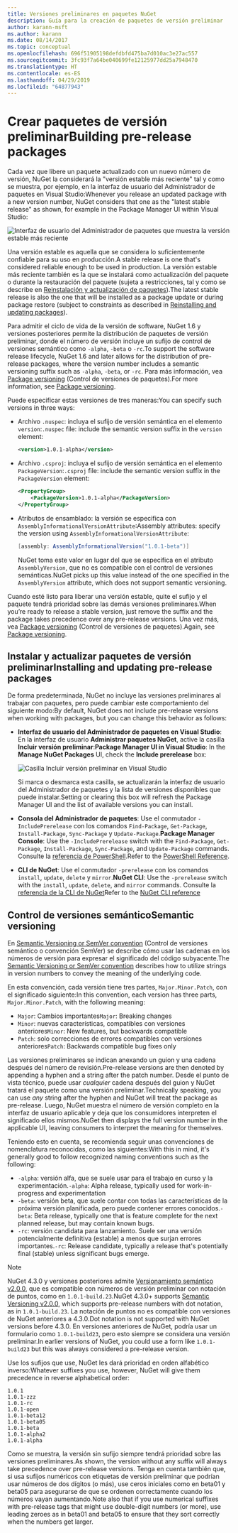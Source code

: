 ```yaml
---
title: Versiones preliminares en paquetes NuGet
description: Guía para la creación de paquetes de versión preliminar
author: karann-msft
ms.author: karann
ms.date: 08/14/2017
ms.topic: conceptual
ms.openlocfilehash: 696f51905198defdbfd475ba7d010ac3e27ac557
ms.sourcegitcommit: 3fc93f7a64be040699fe12125977dd25a7948470
ms.translationtype: HT
ms.contentlocale: es-ES
ms.lasthandoff: 04/29/2019
ms.locfileid: "64877943"
---
```

# <a name="building-pre-release-packages"></a><span data-ttu-id="17542-103">Crear paquetes de versión preliminar</span><span class="sxs-lookup"><span data-stu-id="17542-103">Building pre-release packages</span></span>

<span data-ttu-id="17542-104">Cada vez que libere un paquete actualizado con un nuevo número de versión, NuGet la considerará la "versión estable más reciente" tal y como se muestra, por ejemplo, en la interfaz de usuario del Administrador de paquetes en Visual Studio:</span><span class="sxs-lookup"><span data-stu-id="17542-104">Whenever you release an updated package with a new version number, NuGet considers that one as the "latest stable release" as shown, for example in the Package Manager UI within Visual Studio:</span></span>

![Interfaz de usuario del Administrador de paquetes que muestra la versión estable más reciente](media/Prerelease_01-LatestStable.png)

<span data-ttu-id="17542-106">Una versión estable es aquella que se considera lo suficientemente confiable para su uso en producción.</span><span class="sxs-lookup"><span data-stu-id="17542-106">A stable release is one that's considered reliable enough to be used in production.</span></span> <span data-ttu-id="17542-107">La versión estable más reciente también es la que se instalará como actualización del paquete o durante la restauración del paquete (sujeta a restricciones, tal y como se describe en [Reinstalación y actualización de paquetes](../consume-packages/reinstalling-and-updating-packages.md)).</span><span class="sxs-lookup"><span data-stu-id="17542-107">The latest stable release is also the one that will be installed as a package update or during package restore (subject to constraints as described in [Reinstalling and updating packages](../consume-packages/reinstalling-and-updating-packages.md)).</span></span>

<span data-ttu-id="17542-108">Para admitir el ciclo de vida de la versión de software, NuGet 1.6 y versiones posteriores permite la distribución de paquetes de versión preliminar, donde el número de versión incluye un sufijo de control de versiones semántico como `-alpha`, `-beta` o `-rc`.</span><span class="sxs-lookup"><span data-stu-id="17542-108">To support the software release lifecycle, NuGet 1.6 and later allows for the distribution of pre-release packages, where the version number includes a semantic versioning suffix such as `-alpha`, `-beta`, or `-rc`.</span></span> <span data-ttu-id="17542-109">Para más información, vea [Package versioning](../reference/package-versioning.md#pre-release-versions) (Control de versiones de paquetes).</span><span class="sxs-lookup"><span data-stu-id="17542-109">For more information, see [Package versioning](../reference/package-versioning.md#pre-release-versions).</span></span>

<span data-ttu-id="17542-110">Puede especificar estas versiones de tres maneras:</span><span class="sxs-lookup"><span data-stu-id="17542-110">You can specify such versions in three ways:</span></span>

- <span data-ttu-id="17542-111">Archivo `.nuspec`: incluya el sufijo de versión semántica en el elemento `version`:</span><span class="sxs-lookup"><span data-stu-id="17542-111">`.nuspec` file: include the semantic version suffix in the `version` element:</span></span>

    ```xml
    <version>1.0.1-alpha</version>
    ```

- <span data-ttu-id="17542-112">Archivo `.csproj`: incluya el sufijo de versión semántica en el elemento `PackageVersion`:</span><span class="sxs-lookup"><span data-stu-id="17542-112">`.csproj` file: include the semantic version suffix in the `PackageVersion` element:</span></span>

    ```xml
    <PropertyGroup>
        <PackageVersion>1.0.1-alpha</PackageVersion>
    </PropertyGroup>
    ```

- <span data-ttu-id="17542-113">Atributos de ensamblado: la versión se especifica con `AssemblyInformationalVersionAttribute`:</span><span class="sxs-lookup"><span data-stu-id="17542-113">Assembly attributes: specify the version using `AssemblyInformationalVersionAttribute`:</span></span>

    ```cs
    [assembly: AssemblyInformationalVersion("1.0.1-beta")]
    ```

    <span data-ttu-id="17542-114">NuGet toma este valor en lugar del que se especifica en el atributo `AssemblyVersion`, que no es compatible con el control de versiones semánticas.</span><span class="sxs-lookup"><span data-stu-id="17542-114">NuGet picks up this value instead of the one specified in the `AssemblyVersion` attribute, which does not support semantic versioning.</span></span>

<span data-ttu-id="17542-115">Cuando esté listo para liberar una versión estable, quite el sufijo y el paquete tendrá prioridad sobre las demás versiones preliminares.</span><span class="sxs-lookup"><span data-stu-id="17542-115">When you’re ready to release a stable version, just remove the suffix and the package takes precedence over any pre-release versions.</span></span> <span data-ttu-id="17542-116">Una vez más, vea [Package versioning](../reference/package-versioning.md#pre-release-versions) (Control de versiones de paquetes).</span><span class="sxs-lookup"><span data-stu-id="17542-116">Again, see [Package versioning](../reference/package-versioning.md#pre-release-versions).</span></span>

## <a name="installing-and-updating-pre-release-packages"></a><span data-ttu-id="17542-117">Instalar y actualizar paquetes de versión preliminar</span><span class="sxs-lookup"><span data-stu-id="17542-117">Installing and updating pre-release packages</span></span>

<span data-ttu-id="17542-118">De forma predeterminada, NuGet no incluye las versiones preliminares al trabajar con paquetes, pero puede cambiar este comportamiento del siguiente modo:</span><span class="sxs-lookup"><span data-stu-id="17542-118">By default, NuGet does not include pre-release versions when working with packages, but you can change this behavior as follows:</span></span>

- <span data-ttu-id="17542-119">**Interfaz de usuario del Administrador de paquetes en Visual Studio**: En la interfaz de usuario **Administrar paquetes NuGet**, active la casilla **Incluir versión preliminar**:</span><span class="sxs-lookup"><span data-stu-id="17542-119">**Package Manager UI in Visual Studio**: In the **Manage NuGet Packages** UI, check the **Include prerelease** box:</span></span>

    ![Casilla Incluir versión preliminar en Visual Studio](media/Prerelease_02-CheckPrerelease.png)

    <span data-ttu-id="17542-121">Si marca o desmarca esta casilla, se actualizarán la interfaz de usuario del Administrador de paquetes y la lista de versiones disponibles que puede instalar.</span><span class="sxs-lookup"><span data-stu-id="17542-121">Setting or clearing this box will refresh the Package Manager UI and the list of available versions you can install.</span></span>

- <span data-ttu-id="17542-122">**Consola del Administrador de paquetes**: Use el conmutador `-IncludePrerelease` con los comandos `Find-Package`, `Get-Package`, `Install-Package`, `Sync-Package` y `Update-Package`.</span><span class="sxs-lookup"><span data-stu-id="17542-122">**Package Manager Console**: Use the `-IncludePrerelease` switch with the `Find-Package`, `Get-Package`, `Install-Package`, `Sync-Package`, and `Update-Package` commands.</span></span> <span data-ttu-id="17542-123">Consulte la [referencia de PowerShell](../tools/powershell-reference.md).</span><span class="sxs-lookup"><span data-stu-id="17542-123">Refer to the [PowerShell Reference](../tools/powershell-reference.md).</span></span>

- <span data-ttu-id="17542-124">**CLI de NuGet**: Use el conmutador `-prerelease` con los comandos `install`, `update`, `delete` y `mirror`.</span><span class="sxs-lookup"><span data-stu-id="17542-124">**NuGet CLI**: Use the `-prerelease` switch with the `install`, `update`, `delete`, and `mirror` commands.</span></span> <span data-ttu-id="17542-125">Consulte la [referencia de la CLI de NuGet](../tools/nuget-exe-cli-reference.md)</span><span class="sxs-lookup"><span data-stu-id="17542-125">Refer to the [NuGet CLI reference](../tools/nuget-exe-cli-reference.md)</span></span>

## <a name="semantic-versioning"></a><span data-ttu-id="17542-126">Control de versiones semántico</span><span class="sxs-lookup"><span data-stu-id="17542-126">Semantic versioning</span></span>

<span data-ttu-id="17542-127">En [Semantic Versioning or SemVer convention](http://semver.org/spec/v1.0.0.html) (Control de versiones semántico o convención SemVer) se describe cómo usar las cadenas en los números de versión para expresar el significado del código subyacente.</span><span class="sxs-lookup"><span data-stu-id="17542-127">The [Semantic Versioning or SemVer convention](http://semver.org/spec/v1.0.0.html) describes how to utilize strings in version numbers to convey the meaning of the underlying code.</span></span>

<span data-ttu-id="17542-128">En esta convención, cada versión tiene tres partes, `Major.Minor.Patch`, con el significado siguiente:</span><span class="sxs-lookup"><span data-stu-id="17542-128">In this convention, each version has three parts, `Major.Minor.Patch`, with the following meaning:</span></span>

- <span data-ttu-id="17542-129">`Major`: Cambios importantes</span><span class="sxs-lookup"><span data-stu-id="17542-129">`Major`: Breaking changes</span></span>
- <span data-ttu-id="17542-130">`Minor`: nuevas características, compatibles con versiones anteriores</span><span class="sxs-lookup"><span data-stu-id="17542-130">`Minor`: New features, but backwards compatible</span></span>
- <span data-ttu-id="17542-131">`Patch`: solo correcciones de errores compatibles con versiones anteriores</span><span class="sxs-lookup"><span data-stu-id="17542-131">`Patch`: Backwards compatible bug fixes only</span></span>

<span data-ttu-id="17542-132">Las versiones preliminares se indican anexando un guion y una cadena después del número de revisión.</span><span class="sxs-lookup"><span data-stu-id="17542-132">Pre-release versions are then denoted by appending a hyphen and a string after the patch number.</span></span> <span data-ttu-id="17542-133">Desde el punto de vista técnico, puede usar *cualquier* cadena después del guion y NuGet tratará el paquete como una versión preliminar.</span><span class="sxs-lookup"><span data-stu-id="17542-133">Technically speaking, you can use *any* string after the hyphen and NuGet will treat the package as pre-release.</span></span> <span data-ttu-id="17542-134">Luego, NuGet muestra el número de versión completo en la interfaz de usuario aplicable y deja que los consumidores interpreten el significado ellos mismos.</span><span class="sxs-lookup"><span data-stu-id="17542-134">NuGet then displays the full version number in the applicable UI, leaving consumers to interpret the meaning for themselves.</span></span>

<span data-ttu-id="17542-135">Teniendo esto en cuenta, se recomienda seguir unas convenciones de nomenclatura reconocidas, como las siguientes:</span><span class="sxs-lookup"><span data-stu-id="17542-135">With this in mind, it's generally good to follow recognized naming conventions such as the following:</span></span>

- <span data-ttu-id="17542-136">`-alpha`: versión alfa, que se suele usar para el trabajo en curso y la experimentación.</span><span class="sxs-lookup"><span data-stu-id="17542-136">`-alpha`: Alpha release, typically used for work-in-progress and experimentation</span></span>
- <span data-ttu-id="17542-137">`-beta`: versión beta, que suele contar con todas las características de la próxima versión planificada, pero puede contener errores conocidos.</span><span class="sxs-lookup"><span data-stu-id="17542-137">`-beta`: Beta release, typically one that is feature complete for the next planned release, but may contain known bugs.</span></span>
- <span data-ttu-id="17542-138">`-rc`: versión candidata para lanzamiento. Suele ser una versión potencialmente definitiva (estable) a menos que surjan errores importantes.</span><span class="sxs-lookup"><span data-stu-id="17542-138">`-rc`: Release candidate, typically a release that's potentially final (stable) unless significant bugs emerge.</span></span>

> [!Note]
> <span data-ttu-id="17542-139">NuGet 4.3.0 y versiones posteriores admite [Versionamiento semántico v2.0.0](http://semver.org/spec/v2.0.0.html), que es compatible con números de versión preliminar con notación de puntos, como en `1.0.1-build.23`.</span><span class="sxs-lookup"><span data-stu-id="17542-139">NuGet 4.3.0+ supports [Semantic Versioning v2.0.0](http://semver.org/spec/v2.0.0.html), which supports pre-release numbers with dot notation, as in `1.0.1-build.23`.</span></span> <span data-ttu-id="17542-140">La notación de puntos no es compatible con versiones de NuGet anteriores a 4.3.0.</span><span class="sxs-lookup"><span data-stu-id="17542-140">Dot notation is not supported with NuGet versions before 4.3.0.</span></span> <span data-ttu-id="17542-141">En versiones anteriores de NuGet, podría usar un formulario como `1.0.1-build23`, pero esto siempre se considera una versión preliminar.</span><span class="sxs-lookup"><span data-stu-id="17542-141">In earlier versions of NuGet, you could use a form like `1.0.1-build23` but this was always considered a pre-release version.</span></span>

<span data-ttu-id="17542-142">Use los sufijos que use, NuGet les dará prioridad en orden alfabético inverso:</span><span class="sxs-lookup"><span data-stu-id="17542-142">Whatever suffixes you use, however, NuGet will give them precedence in reverse alphabetical order:</span></span>

    1.0.1
    1.0.1-zzz
    1.0.1-rc
    1.0.1-open
    1.0.1-beta12
    1.0.1-beta05
    1.0.1-beta
    1.0.1-alpha2
    1.0.1-alpha

<span data-ttu-id="17542-143">Como se muestra, la versión sin sufijo siempre tendrá prioridad sobre las versiones preliminares.</span><span class="sxs-lookup"><span data-stu-id="17542-143">As shown, the version without any suffix will always take precedence over pre-release versions.</span></span> <span data-ttu-id="17542-144">Tenga en cuenta también que, si usa sufijos numéricos con etiquetas de versión preliminar que podrían usar números de dos dígitos (o más), use ceros iniciales como en beta01 y beta05 para asegurarse de que se ordenen correctamente cuando los números vayan aumentando.</span><span class="sxs-lookup"><span data-stu-id="17542-144">Note also that if you use numerical suffixes with pre-release tags that might use double-digit numbers (or more), use leading zeroes as in beta01 and beta05 to ensure that they sort correctly when the numbers get larger.</span></span>
